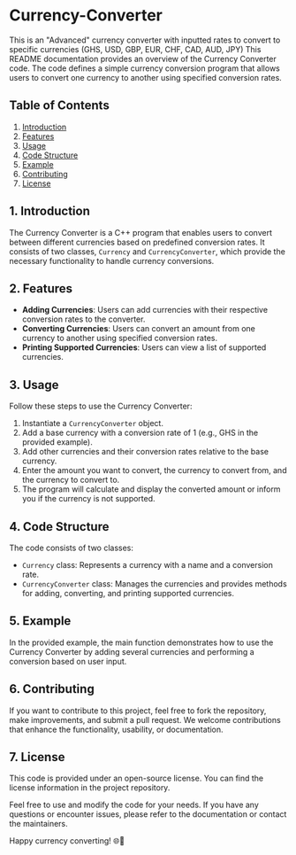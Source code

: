 # Currency-Converter
This is an "Advanced" currency converter with inputted rates to convert to specific currencies (GHS, USD, GBP, EUR, CHF, CAD, AUD, JPY)
This README documentation provides an overview of the Currency Converter code. The code defines a simple currency conversion program that allows users to convert one currency to another using specified conversion rates.

## Table of Contents
1. [Introduction](#introduction)
2. [Features](#features)
3. [Usage](#usage)
4. [Code Structure](#code-structure)
5. [Example](#example)
6. [Contributing](#contributing)
7. [License](#license)

## 1. Introduction <a name="introduction"></a>
The Currency Converter is a C++ program that enables users to convert between different currencies based on predefined conversion rates. It consists of two classes, `Currency` and `CurrencyConverter`, which provide the necessary functionality to handle currency conversions.

## 2. Features <a name="features"></a>
- **Adding Currencies**: Users can add currencies with their respective conversion rates to the converter.
- **Converting Currencies**: Users can convert an amount from one currency to another using specified conversion rates.
- **Printing Supported Currencies**: Users can view a list of supported currencies.

## 3. Usage <a name="usage"></a>
Follow these steps to use the Currency Converter:

1. Instantiate a `CurrencyConverter` object.
2. Add a base currency with a conversion rate of 1 (e.g., GHS in the provided example).
3. Add other currencies and their conversion rates relative to the base currency.
4. Enter the amount you want to convert, the currency to convert from, and the currency to convert to.
5. The program will calculate and display the converted amount or inform you if the currency is not supported.

## 4. Code Structure <a name="code-structure"></a>
The code consists of two classes:

- `Currency` class: Represents a currency with a name and a conversion rate.
- `CurrencyConverter` class: Manages the currencies and provides methods for adding, converting, and printing supported currencies.

## 5. Example <a name="example"></a>
In the provided example, the main function demonstrates how to use the Currency Converter by adding several currencies and performing a conversion based on user input.

## 6. Contributing <a name="contributing"></a>
If you want to contribute to this project, feel free to fork the repository, make improvements, and submit a pull request. We welcome contributions that enhance the functionality, usability, or documentation.

## 7. License <a name="license"></a>
This code is provided under an open-source license. You can find the license information in the project repository.

Feel free to use and modify the code for your needs. If you have any questions or encounter issues, please refer to the documentation or contact the maintainers.

Happy currency converting! 🌐💱
